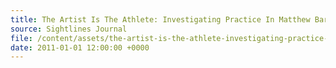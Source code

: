 ```yaml
---
title: The Artist Is The Athlete: Investigating Practice In Matthew Barney's Drawing Restraint 1-6
source: Sightlines Journal
file: /content/assets/the-artist-is-the-athlete-investigating-practice-in-matthew-barney-s-drawing-restrain-1-6.pdf
date: 2011-01-01 12:00:00 +0000
---
```

